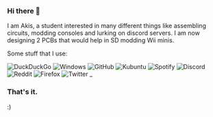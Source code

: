 ### Hi there 👋

I am Akis, a student interested in many different things like assembling circuits, modding consoles and lurking on discord servers. I am now designing 2 PCBs that would help in SD modding Wii minis. 

Some stuff that I use:

![DuckDuckGo](https://img.shields.io/badge/DuckDuckGo--lightgrey?style=for-the-badge&logo=duckduckgo)
![Windows](https://img.shields.io/badge/Windows%2010-20H2-lightgrey?style=for-the-badge&logo=Windows)
![GitHub](https://img.shields.io/badge/GitHub-akisblack-lightgrey?style=for-the-badge&logo=Github)
![Kubuntu](https://img.shields.io/badge/Kubuntu-20.10-lightgrey?style=for-the-badge&logo=Ubuntu)
![Spotify](https://img.shields.io/badge/Spotify-akisblack-lightgrey?style=for-the-badge&logo=spotify)
![Discord](https://img.shields.io/badge/Discord-akisblack%202545-lightgrey?style=for-the-badge&logo=Discord)
![Reddit](https://img.shields.io/badge/Reddit-akisblack-lightgrey?style=for-the-badge&logo=Reddit)
![Firefox](https://www.shields.io/badge/Firefox-nightly-lightgrey?logo=firefox&style=for-the-badge)
![Twitter](https://img.shields.io/badge/Twitter-@akisblack_-lightgrey?style=for-the-badge&logo=Twitter) _


### That's it. 

 :)





